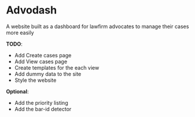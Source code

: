 # Advodash

A website built as a dashboard for lawfirm advocates to manage their cases more easily

**TODO**:
- Add Create cases page
- Add View cases page
- Create templates for the each view
- Add dummy data to the site
- Style the website

**Optional**:
- Add the priority listing
- Add the bar-id detector

